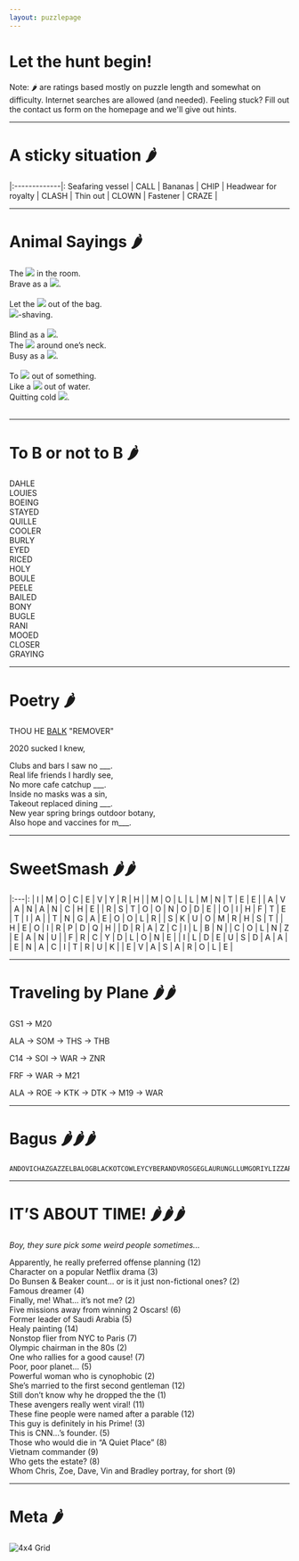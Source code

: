 ```yaml
---
layout: puzzlepage
---
```


#  Let the hunt begin!

Note: 🌶️ are ratings based mostly on puzzle length and somewhat on difficulty. 
Internet searches are allowed (and needed). Feeling stuck? Fill out the contact us form
on the homepage and we'll give out hints.

<!-- Text can be **bold**, _italic_, or ~~strikethrough~~ -->

<!--- [Link to another page](./another-page.html). --->

<!--- ![Octocat](https://github.githubassets.com/images/icons/emoji/octocat.png) -->

* * * 

# A sticky situation 🌶️

|:-------------|:
Seafaring vessel | CALL |
Bananas |  CHIP |
Headwear for royalty |  CLASH |
Thin out |   CLOWN |
Fastener |   CRAZE |

* * * 

# Animal Sayings 🌶️

  <div class='joeri'>The <img src="{{site.baseurl}}/assets/images/animal01.png"> in the room.</div>
  <div class='joeri'>Brave as a <img src="{{site.baseurl}}/assets/images/animal02.png">.</div>
  
  <br>

  <div class='joeri'>Let the <img src="{{site.baseurl}}/assets/images/animal03.png"> out of the bag.</div>
  <div class='joeri'><img src="{{site.baseurl}}/assets/images/animal04.png">-shaving.</div>

  <br>

  <div class='joeri'>Blind as a <img src="{{site.baseurl}}/assets/images/animal05.png">.</div>
  <div class='joeri'>The <img src="{{site.baseurl}}/assets/images/animal06.png"> around one’s neck.</div>
  <div class='joeri'>Busy as a <img src="{{site.baseurl}}/assets/images/animal07.png">.</div>

  <br>

  <div class='joeri'>To <img src="{{site.baseurl}}/assets/images/animal08.png"> out of something.</div>
  <div class='joeri'>Like a <img src="{{site.baseurl}}/assets/images/animal09.png"> out of water.</div>
  <div class='joeri'>Quitting cold <img src="{{site.baseurl}}/assets/images/animal10.png">.</div>
  
  <br>

* * * 

# To B or not to B 🌶️

<!-- Use >= two spaces at end of each line to force newline in markdown -->

DAHLE  
LOUIES  
BOEING  
STAYED  
QUILLE  
COOLER  
BURLY  
EYED  
RICED  
HOLY  
BOULE  
PEELE  
BAILED  
BONY  
BUGLE  
RANI  
MOOED  
CLOSER  
GRAYING  

* * *

# Poetry 🌶️

THOU HE <u>BALK</u> "REMOVER"

2020 sucked I knew,  
<!--Clubs and bars I saw no <input type="text" size='5' class="poetry">.  -->
Clubs and bars I saw no \_\_\_.  
Real life friends I hardly see,   
No more cafe catchup \_\_\_.  
Inside no masks was a sin,  
Takeout replaced dining \_\_\_.   
New year spring brings outdoor botany,  
Also hope and vaccines for m\_\_\_.  

* * *

# SweetSmash 🌶️🌶️


|:---|:
| I | M | O | C | E | V | Y | R | H |
| M | O | L | L | M | N | T | E | E |
| A | V | A | N | A | N | C | H | E |
| R | S | T | O | O | N | O | D | E |
| O | I | H | F | T | E | T | I | A |
| T | N | G | A | E | O | O | L | R |
| S | K | U | O | M | R | H | S | T |
| H | E | O | I | R | P | D | Q | H |
| D | R | A | Z | C | I | L | B | N |
| C | O | L | N | Z | E | A | N | U |
| F | R | C | Y | D | L | O | N | E |
| I | L | D | E | U | S | D | A | A |
| E | N | A | C | I | T | R | U | K |
| E | V | A | S | A | R | O | L | E |

* * *


<!--<div class='focusable' tabindex=0> </div> -->

# Traveling by Plane 🌶️🌶️

GS1 → M20

ALA → SOM → THS → THB

C14 → SOI → WAR  → ZNR

FRF →  WAR → M21

ALA → ROE → KTK → DTK → M19 → WAR


* * * 

# Bagus 🌶️🌶️🌶️

```
ANDOVICHAZGAZZELBALOGBLACKOTCOWLEYCYBERANDVROSGEGLAURUNGLLUMGORIYLIZZARDLMIALUIFERLURZMALACIOBLINOCTROKPISTACOPOSVOICERAINRASILONRMOSSELOBSIBYSLIHEENSNOWFLAKWACHIEFWEDIGO
```

* * * 

# IT’S ABOUT TIME! 🌶️🌶️🌶️

_Boy, they sure pick some weird people sometimes..._

Apparently, he really preferred offense planning (12)  
Character on a popular Netflix drama (3)    
Do Bunsen & Beaker count... or is it just non-fictional ones? (2)   
Famous dreamer (4)  
Finally, me! What... it’s not me? (2)   
Five missions away from winning 2 Oscars! (6)   
Former leader of Saudi Arabia (5)   
Healy painting (14)     
Nonstop flier from NYC to Paris (7)     
Olympic chairman in the 80s (2)     
One who rallies for a good cause! (7)   
Poor, poor planet... (5)    
Powerful woman who is cynophobic (2)    
She’s married to the first second gentleman (12)    
Still don’t know why he dropped the the (1)   
These avengers really went viral! (11)  
These fine people were named after a parable (12)   
This guy is definitely in his Prime! (3)    
This is CNN...’s founder. (5)   
Those who would die in “A Quiet Place” (8)  
Vietnam commander (9)   
Who gets the estate? (8)    
Whom Chris, Zoe, Dave, Vin and Bradley portray, for short (9)   

* * * 
# Meta 🌶️

<img src="{{site.baseurl}}/assets/images/Grid.png" alt="4x4 Grid">

